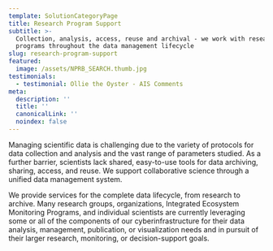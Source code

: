 ```yaml
---
template: SolutionCategoryPage
title: Research Program Support
subtitle: >-
  Collection, analysis, access, reuse and archival - we work with research
  programs throughout the data management lifecycle
slug: research-program-support
featured:
  image: /assets/NPRB_SEARCH.thumb.jpg
testimonials:
  - testimonial: Ollie the Oyster - AIS Comments
meta:
  description: ''
  title: ''
  canonicalLink: ''
  noindex: false
---
```

Managing scientific data is challenging due to the variety of protocols for data collection and analysis and the vast range of parameters studied. As a further barrier, scientists lack shared, easy-to-use tools for data archiving, sharing, access, and reuse. We support collaborative science through a unified data management system.

We provide services for the complete data lifecycle, from research to archive. Many research groups, organizations, Integrated Ecosystem Monitoring Programs, and individual scientists are currently leveraging some or all of the components of our cyberinfrastructure for their data analysis, management, publication, or visualization needs and in pursuit of their larger research, monitoring, or decision-support goals.
